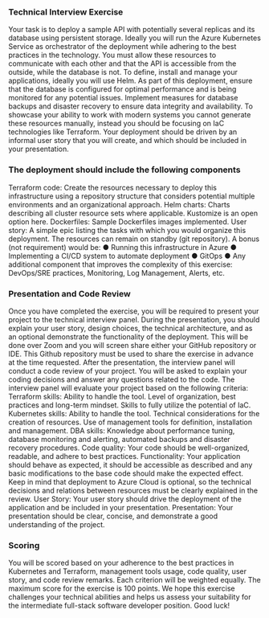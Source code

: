### Technical Interview Exercise
Your task is to deploy a sample API with potentially several replicas and its database using persistent storage. Ideally you will run the Azure Kubernetes Service as orchestrator of the deployment while adhering to the best practices in the technology.
You must allow these resources to communicate with each other and that the API is accessible from the outside, while the database is not. To define, install and manage your applications, ideally you will use Helm.
As part of this deployment, ensure that the database is configured for optimal performance and is being monitored for any potential issues. Implement measures for database backups and disaster recovery to ensure data integrity and availability.
To showcase your ability to work with modern systems you cannot generate these resources manually, instead you should be focusing on IaC technologies like Terraform.
Your deployment should be driven by an informal user story that you will create, and which should be included in your presentation.

### The deployment should include the following components
Terraform code: Create the resources necessary to deploy this infrastructure using a repository structure that considers potential multiple environments and an organizational approach.
Helm charts: Charts describing all cluster resource sets where applicable. Kustomize is an open option here.
Dockerfiles: Sample Dockerfiles images implemented.
User story: A simple epic listing the tasks with which you would organize this deployment. The resources can remain on standby (git repository). A bonus (not requirement) would be:
● Running this infrastructure in Azure
● Implementing a CI/CD system to automate deployment
● GitOps
● Any additional component that improves the complexity of this exercise: DevOps/SRE
practices, Monitoring, Log Management, Alerts, etc.

### Presentation and Code Review
Once you have completed the exercise, you will be required to present your project to the technical interview panel. During the presentation, you should explain your user story, design choices, the technical architecture, and as an optional demonstrate the functionality of the
deployment. This will be done over Zoom and you will screen share either your GitHub repository or IDE. This Github repository must be used to share the exercise in advance at the time requested.
After the presentation, the interview panel will conduct a code review of your project. You will be asked to explain your coding decisions and answer any questions related to the code. The interview panel will evaluate your project based on the following criteria:
Terraform skills: Ability to handle the tool. Level of organization, best practices and long-term mindset. Skills to fully utilize the potential of IaC.
Kubernetes skills: Ability to handle the tool. Technical considerations for the creation of resources. Use of management tools for definition, installation and management.
DBA skills: Knowledge about performance tuning, database monitoring and alerting, automated backups and disaster recovery procedures.
Code quality: Your code should be well-organized, readable, and adhere to best practices.
Functionality: Your application should behave as expected, it should be accessible as described and any basic modifications to the base code should make the expected effect. Keep in mind that deployment to Azure Cloud is optional, so the technical decisions and relations between resources must be clearly explained in the review.
User Story: Your user story should drive the deployment of the application and be included in your presentation.
Presentation: Your presentation should be clear, concise, and demonstrate a good understanding of the project.

### Scoring
You will be scored based on your adherence to the best practices in Kubernetes and Terraform, management tools usage, code quality, user story, and code review remarks. Each criterion will be weighted equally. The maximum score for the exercise is 100 points.
We hope this exercise challenges your technical abilities and helps us assess your suitability for the intermediate full-stack software developer position. Good luck!